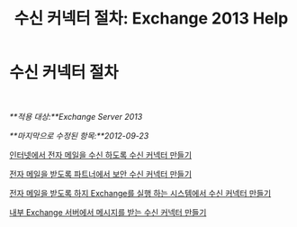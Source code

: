 ﻿---
title: '수신 커넥터 절차: Exchange 2013 Help'
TOCTitle: 수신 커넥터 절차
ms:assetid: 86f7d6e7-a869-4c90-a570-0239fd0e5872
ms:mtpsurl: https://technet.microsoft.com/ko-kr/library/JJ657465(v=EXCHG.150)
ms:contentKeyID: 50483570
ms.date: 05/22/2018
mtps_version: v=EXCHG.150
ms.translationtype: MT
---

# 수신 커넥터 절차

 

_**적용 대상:**Exchange Server 2013_

_**마지막으로 수정된 항목:**2012-09-23_

[인터넷에서 전자 메일을 수신 하도록 수신 커넥터 만들기](create-a-receive-connector-to-receive-email-from-the-internet-exchange-2013-help.md)

[전자 메일을 받도록 파트너에서 보안 수신 커넥터 만들기](create-a-secure-receive-connector-to-receive-email-from-a-partner-exchange-2013-help.md)

[전자 메일을 받도록 하지 Exchange를 실행 하는 시스템에서 수신 커넥터 만들기](create-a-receive-connector-to-receive-email-from-a-system-not-running-exchange-exchange-2013-help.md)

[내부 Exchange 서버에서 메시지를 받는 수신 커넥터 만들기](create-a-receive-connector-to-receive-messages-from-an-internal-exchange-server-exchange-2013-help.md)

